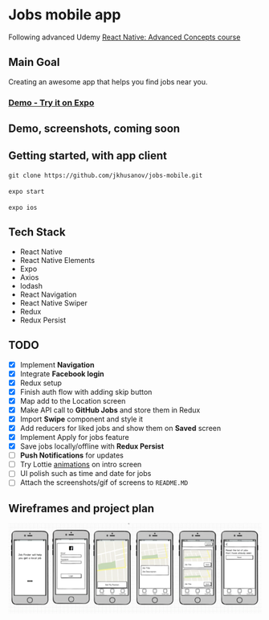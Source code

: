 # Jobs mobile app
Following advanced Udemy [React Native: Advanced Concepts course](https://www.udemy.com/react-native-advanced/learn/v4/overview)

## Main Goal
Creating an awesome app that helps you find jobs near you.


### [Demo - Try it on Expo](https://expo.io/@jkhusanov/jobs-mobile)

## Demo, screenshots, coming soon
<!-- <div style={{display: flex; flex-direction: row}}>
  <img src="screenshots/1-image.png" width="270" />
  <img src="screenshots/2-image.png" width="270" />
</div> -->



## Getting started, with app client

```
git clone https://github.com/jkhusanov/jobs-mobile.git

expo start

expo ios
```

## Tech Stack

* React Native
* React Native Elements
* Expo
* Axios
* lodash
* React Navigation
* React Native Swiper
* Redux
* Redux Persist

## TODO

- [x] Implement **Navigation**
- [x] Integrate  **Facebook login**
- [x] Redux setup
- [x] Finish auth flow with adding skip button
- [x] Map add to the Location screen
- [x] Make API call to **GitHub Jobs** and store them in Redux
- [x] Import  **Swipe** component and style it
- [x] Add reducers for liked jobs and show them on **Saved** screen
- [x] Implement Apply for jobs feature
- [x] Save jobs locally/offline with **Redux Persist**
- [ ] **Push Notifications** for updates
- [ ] Try Lottie [animations](https://github.com/react-community/lottie-react-native) on intro screen
- [ ] UI polish such as time and date for jobs
- [ ] Attach the screenshots/gif of screens to `README.MD`

## Wireframes and project plan


<div style={{display: flex; flex-direction: row}}>
  <img  alt="wireframe1" src="screenshots/plan.png" width="750" />
  <p></p>
</div>


